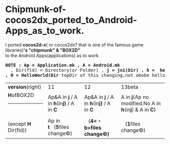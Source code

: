 Chipmunk-of-cocos2dx_ported_to_Android-Apps_as_to_work.
=============================
I ported **cocos2d-x**( or cocos2dx? that is one of the famous game libraries)**'s "chipmunk" & "BOX2D"**  
to the Android Apps(applications) as  to work.  
<pre><b>NOTE : Ap = Application.mk , A = Android.mk</b>
&nbsp; , Dir(fld) = Directory(or Folder) , <b>j = jni(Dir) , h =  helloworld(Dir) , C = Classes(Dir)
, H = HelloWorld(Dir</b> topDir of this changing,not abobe helloworldDir.<b>)</b> , <b>t = template(Dir</b> without <b>H</b>)
</pre>
<table><tr>
<td><b>version</b>(right)</td><td>11</td><td>12</td><td>13beta</td></tr>
<tr><td><b>H</b>ofBOX2D<hr>&nbsp; </td>
<td>Ap&A in <b>j</b> / A in <b>h</b>(in<b>j)</b> / A in <b>C</b></td>
<td>Ap&A in <b>j</b> / A in <b>h</b>(in<b>j)</b> / A in <b>C</b></td>
<td>A in <b>j</b>(Ap no modified.No A  in <b>h</b>(in<b>j</b>) & A in <b>C</b>)</td></tr>

<tr><td>(except <b>H</b> Dir(fld))</td>
<td>Ap in <b>t</b>&nbsp;&nbsp;&nbsp;(<b>5</b>files change&copy)</td>
<td>&nbsp;&nbsp;&nbsp;(<b>4<・b>files change&copy)</td>
<td>&nbsp;&nbsp;&nbsp;(<b>1</b>files change&copy)</td></tr></table>